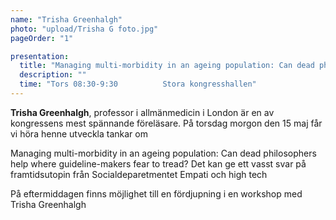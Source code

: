 ```yaml
---
name: "Trisha Greenhalgh"
photo: "upload/Trisha G foto.jpg"
pageOrder: "1"

presentation:
  title: "Managing multi-morbidity in an ageing population: Can dead philosophers help where guideline-makers fear to tread?"
  description: ""
  time: "Tors 08:30-9:30          Stora kongresshallen"
---
```


**Trisha Greenhalgh**, professor i allmänmedicin i London är en av kongressens mest spännande föreläsare. På torsdag morgon den 15 maj får vi höra henne utveckla tankar om  

Managing multi-morbidity in an ageing population: Can dead philosophers help where guideline-makers fear to tread? 
Det  kan ge ett vasst svar på framtidsutopin från Socialdeparetmentet 
Empati och high tech 

På eftermiddagen finns möjlighet till en fördjupning i en workshop med Trisha Greenhalgh